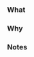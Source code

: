 <!--
Hello 👋!

Thanks for spending the time contributing to this project. We're grateful for your help, and we're excited you're here.

Please fill out the information below and make sure you're familiar
with the contributing guidelines (found in the CONTRIBUTING.md file).
-->

<!-- What changes are being made? (feature/bug) -->

### What

<!-- Why are these changes necessary? Link any related issues -->

### Why

<!-- If necessary add any additional notes on the implementation -->

### Notes
